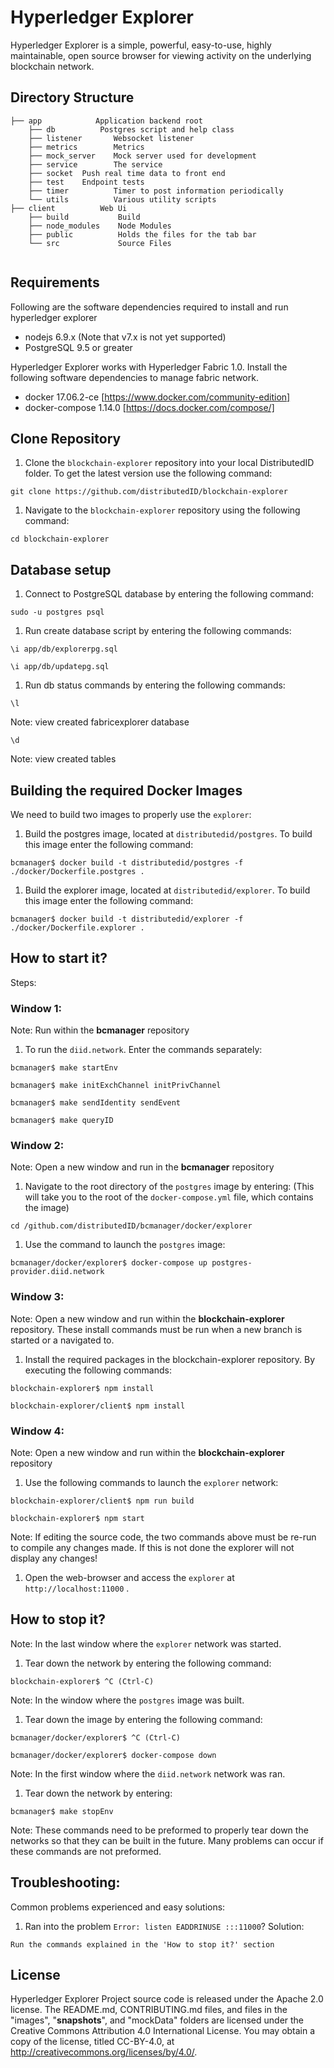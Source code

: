 Hyperledger Explorer
=======

Hyperledger Explorer is a simple, powerful, easy-to-use, highly maintainable, open source browser for viewing activity on the underlying blockchain network.

## Directory Structure
```
├── app            Application backend root
	├── db			Postgres script and help class
	├── listener       Websocket listener
	├── metrics        Metrics
	├── mock_server	   Mock server used for development
	├── service        The service
	├── socket	Push real time data to front end
	├── test	Endpoint tests
	├── timer          Timer to post information periodically
	└── utils          Various utility scripts
├── client          Web Ui
	├── build       	Build
	├── node_modules    Node Modules
	├── public	   		Holds the files for the tab bar
	└── src          	Source Files


```

## Requirements

Following are the software dependencies required to install and run hyperledger explorer
* nodejs 6.9.x (Note that v7.x is not yet supported)
* PostgreSQL 9.5 or greater

Hyperledger Explorer works with Hyperledger Fabric 1.0.  Install the following software dependencies to manage fabric network.
* docker 17.06.2-ce [https://www.docker.com/community-edition]
* docker-compose 1.14.0 [https://docs.docker.com/compose/]

## Clone Repository

1. Clone the `blockchain-explorer` repository into your local DistributedID folder. To get the latest version use the following command:

```
git clone https://github.com/distributedID/blockchain-explorer
```

1. Navigate to the `blockchain-explorer` repository using the following command:

```
cd blockchain-explorer
```

## Database setup

1. Connect to PostgreSQL database by entering the following command:

```
sudo -u postgres psql
```

1. Run create database script by entering the following commands:

```
\i app/db/explorerpg.sql
```
```
\i app/db/updatepg.sql

```

1. Run db status commands by entering the following commands:

```
\l
```
Note: view created fabricexplorer database

```
\d
```
Note: view created tables


## Building the required Docker Images

We need to build two images to properly use the `explorer`:

1. Build the postgres image, located at `distributedid/postgres`. To build this image enter the following command:

```
bcmanager$ docker build -t distributedid/postgres -f ./docker/Dockerfile.postgres .
```

1.  Build the explorer image, located at `distributedid/explorer`. To build this image enter the following command:

```
bcmanager$ docker build -t distributedid/explorer -f ./docker/Dockerfile.explorer .
```

## How to start it?

Steps:

### Window 1:

Note: Run within the __bcmanager__ repository

1. To run the `diid.network`. Enter the commands separately:

```
bcmanager$ make startEnv
```
```
bcmanager$ make initExchChannel initPrivChannel
```
```
bcmanager$ make sendIdentity sendEvent
```
```
bcmanager$ make queryID
```

### Window 2:

Note: Open a new window and run in the __bcmanager__ repository

1. Navigate to the root directory of the `postgres` image by entering:
(This will take you to the root of the `docker-compose.yml` file, which contains the image)

```
cd /github.com/distributedID/bcmanager/docker/explorer
```

1. Use the command to launch the `postgres` image:

```
bcmanager/docker/explorer$ docker-compose up postgres-provider.diid.network
```

### Window 3:

Note: Open a new window and run within the __blockchain-explorer__ repository. These install commands must be run when a new branch is started or a navigated to.

1. Install the required packages in the blockchain-explorer repository. By executing the following commands:

```
blockchain-explorer$ npm install
```
```
blockchain-explorer/client$ npm install
```

### Window 4:

Note: Open a new window and run within the __blockchain-explorer__ repository

1. Use the following commands to launch the `explorer` network:

```
blockchain-explorer/client$ npm run build
```
```
blockchain-explorer$ npm start
```
Note: If editing the source code, the two commands above must be re-run to compile any changes made. If this is not done the explorer will not display any changes!

1. Open the web-browser and access the `explorer` at `http://localhost:11000` .


## How to stop it?

Note: In the last window where the `explorer` network was started.

1. Tear down the network by entering the following command:
```
blockchain-explorer$ ^C (Ctrl-C)
```

Note: In the window where the `postgres` image was built.

1. Tear down the image by entering the following command:

```
bcmanager/docker/explorer$ ^C (Ctrl-C)
```
```
bcmanager/docker/explorer$ docker-compose down
```

Note: In the first window where the `diid.network` network was ran.

1. Tear down the network by entering:

```
bcmanager$ make stopEnv
```

Note: These commands need to be preformed to properly tear down the networks so that they can be built in the future. Many problems can occur if these commands are not preformed.


## Troubleshooting:
Common problems experienced and easy solutions:

1. Ran into the problem `Error: listen EADDRINUSE :::11000`? Solution:
```
Run the commands explained in the 'How to stop it?' section
```


## License

Hyperledger Explorer Project source code is released under the Apache 2.0 license. The README.md, CONTRIBUTING.md files, and files in the "images", "__snapshots__", and "mockData" folders are licensed under the Creative Commons Attribution 4.0 International License. You may obtain a copy of the license, titled CC-BY-4.0, at http://creativecommons.org/licenses/by/4.0/.
